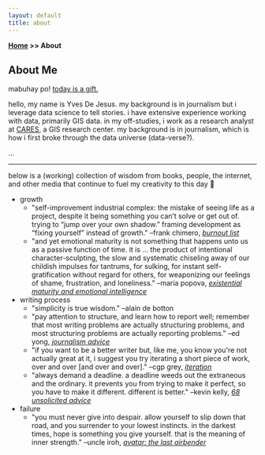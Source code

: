```yaml
---
layout: default
title: about
---
```

**[Home](/) >> About**

## About Me

mabuhay po! <a href="https://youtu.be/BwqSraJpqfs" target="_blank">today is a gift.</a>

hello, my name is Yves De Jesus. my background is in journalism but i leverage data science to tell stories. i have extensive experience working with data, primarily GIS data. in my off-studies, i work as a research analyst at <a href="https://careshq.org/about/" target="_blank">CARES</a>, a GIS research center. my background is in journalism, which is how i first broke through the data universe (data-verse?). 


...
* * * 

below is a (working) collection of wisdom from books, people, the internet, and other media that continue to fuel my creativity to this day 🧠

- growth
  - "self-improvement industrial complex: the mistake of seeing life as a project, despite it being something you can’t solve or get out of. trying to “jump over your own shadow.” framing development as “fixing yourself” instead of growth." –frank chimero, <a href="https://frankchimero.com/blog/2020/burnout-list/" target="_blank">_burnout list_</a>
  - "and yet emotional maturity is not something that happens unto us as a passive function of time. it is ... the product of intentional character-sculpting, the slow and systematic chiseling away of our childish impulses for tantrums, for sulking, for instant self-gratification without regard for others, for weaponizing our feelings of shame, frustration, and loneliness." –maria popova, <a href="https://www.themarginalian.org/2019/11/25/the-school-of-life-book/" target="_blank">_existential maturity and emotional intelligence_</a>
- writing process
  - "simplicity is true wisdom." –alain de botton
  - "pay attention to structure, and learn how to report well; remember that most writing problems are actually structuring problems, and most structuring problems are actually reporting problems." –ed yong, <a href="https://edyong.me/new-page" target="_blank">_journalism advice_</a>
  - "if you want to be a better writer but, like me, you know you're not actually great at it, i suggest you try iterating a short piece of work, over and over [and over and over]." –cgp grey, <a href="https://www.cgpgrey.com/blog/iteration" target="_blank">_iteration_</a>
  - "always demand a deadline. a deadline weeds out the extraneous and the ordinary. it prevents you from trying to make it perfect, so you have to make it different. different is better." –kevin kelly, <a href="https://kk.org/thetechnium/68-bits-of-unsolicited-advice/" target="_blank">_68 unsolicited advice_</a>
- failure
  - "you must never give into despair. allow yourself to slip down that road, and you surrender to your lowest instincts. in the darkest times, hope is something you give yourself. that is the meaning of inner strength." –uncle iroh, <a href="https://youtu.be/63yn8aCxO84" target="_blank">_avatar: the last airbender_</a>
